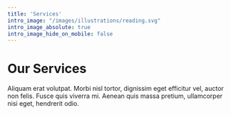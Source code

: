 ```yaml
---
title: 'Services'
intro_image: "/images/illustrations/reading.svg"
intro_image_absolute: true
intro_image_hide_on_mobile: false
---
```


# Our Services

Aliquam erat volutpat. Morbi nisl tortor, dignissim eget efficitur vel, auctor non felis. Fusce quis viverra mi. Aenean quis massa pretium, ullamcorper nisi eget, hendrerit odio.
